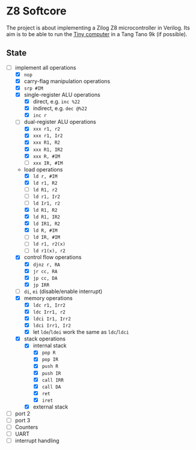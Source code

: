 # Z8 Softcore

The project is about implementing a Zilog Z8 microcontroller in Verilog.
Its aim is to be able to run the [Tiny computer](https://hc-ddr.hucki.net/wiki/doku.php/tiny) in a Tang Tano 9k (if possible).

## State

- [ ] implement all operations
  - [x] `nop`
  - [x] carry-flag manipulation operations
  - [x] `srp #IM`
  - [x] single-register ALU operations
    - [x] direct, e.g. `inc %22`
    - [x] indirect, e.g. `dec @%22`
    - [x] `inc r`
  - [ ] dual-register ALU operations
    - [x] `xxx r1, r2`
    - [x] `xxx r1, Ir2`
    - [x] `xxx R1, R2`
    - [x] `xxx R1, IR2`
    - [x] `xxx R, #IM`
    - [ ] `xxx IR, #IM`
  - load operations
    - [x] `ld r, #IM`
    - [x] `ld r1, R2`
    - [ ] `ld R1, r2`
    - [ ] `ld r1, Ir2`
    - [ ] `ld Ir1, r2`
    - [x] `ld R1, R2`
    - [x] `ld R1, IR2`
    - [x] `ld IR1, R2`
    - [x] `ld R, #IM`
    - [ ] `ld IR, #IM`
    - [ ] `ld r1, r2(x)`
    - [ ] `ld r1(x), r2`
  - [x] control flow operations
    - [x] `djnz r, RA`
    - [x] `jr cc, RA`
    - [x] `jp cc, DA`
    - [x] `jp IRR`
  - [ ] `di`, `ei` (disable/enable interrupt)
  - [x] memory operations
    - [x] `ldc r1, Irr2`
    - [x] `ldc Irr1, r2`
    - [x] `ldci Ir1, Irr2`
    - [x] `ldci Irr1, Ir2`
    - [x] let `lde`/`ldei` work the same as `ldc`/`ldci`
  - [x] stack operations
    - [x] internal stack
      - [x] `pop R`
      - [x] `pop IR`
      - [x] `push R`
      - [x] `push IR`
      - [x] `call IRR`
      - [x] `call DA`
      - [x] `ret`
      - [x] `iret`
    - [x] external stack
- [ ] port 2
- [ ] port 3
- [ ] Counters
- [ ] UART
- [ ] interrupt handling
